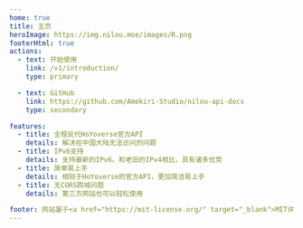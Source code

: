 ```yaml
---
home: true
title: 主页
heroImage: https://img.nilou.moe/images/R.png
footerHtml: true
actions:
  - text: 开始使用
    link: /v1/introduction/
    type: primary

  - text: GitHub
    link: https://github.com/Amekiri-Studio/nilou-api-docs
    type: secondary

features:
  - title: 全程反代HoYoverse官方API
    details: 解决在中国大陆无法访问的问题
  - title: IPv6支持
    details: 支持最新的IPv6。和老旧的IPv4相比，具有诸多优势
  - title: 简单易上手
    details: 相较于HoYoverse的官方API，更加简洁易上手
  - title: 无CORS跨域问题
    details: 第三方网站也可以轻松使用

footer: 网站基于<a href="https://mit-license.org/" target="_blank">MIT许可证</a> | 网站内容使用<a href="https://creativecommons.org/licenses/by-nc-sa/4.0/" target="_blank">CC BY-NC-SA 4.0许可证</a> | Copyright © 2024-present <a href="https://github.com/Amekiri-Studio" target="_blank">Amekiri Studio</a>
---
```

<!--color #c75448-->
<!-- This is the content of home page. Check [Home Page Docs][default-theme-home] for more details. -->

[default-theme-home]: https://vuejs.press/reference/default-theme/frontmatter.html#home-page
